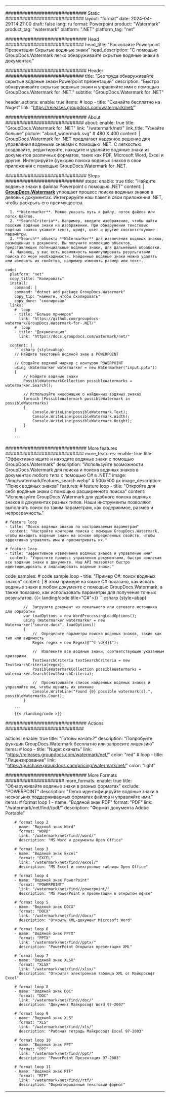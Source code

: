 
---
############################# Static ############################
layout: "format"
date:  2024-04-29T14:27:00
draft: false
lang: ru
format: Powerpoint
product: "Watermark"
product_tag: "watermark"
platform: ".NET"
platform_tag: "net"

############################# Head ############################
head_title: "Раскопайте Powerpoint Презентации Скрытые водяные знаки"
head_description: "С помощью GroupDocs.Watermark легко обнаруживайте скрытые водяные знаки в документах."

############################# Header ############################
title: "Без труда обнаруживайте скрытые водяные знаки Powerpoint презентаций" 
description: "Быстро обнаруживайте скрытые водяные знаки и управляйте ими с помощью GroupDocs.Watermark for .NET."
subtitle: "GroupDocs.Watermark for .NET" 

header_actions:
  enable: true
  items:
    #  loop
    - title: "Скачайте бесплатно на Nuget"
      link: "https://releases.groupdocs.com/watermark/net/"
      
############################# About ############################
about:
    enable: true
    title: "GroupDocs.Watermark for .NET"
    link: "/watermark/net/"
    link_title: "Узнайте больше"
    picture: "about_watermark.svg" # 480 X 400
    content: |
       GroupDocs.Watermark for .NET предлагает надежное решение для управления водяными знаками с помощью .NET. С легкостью создавайте, редактируйте, находите и удаляйте водяные знаки из документов различных форматов, таких как PDF, Microsoft Word, Excel и другие. Интегрируйте функцию поиска водяных знаков в свои приложения с помощью GroupDocs.Watermark for .NET.

############################# Steps ############################
steps:
    enable: true
    title: "Найдите водяные знаки в файлах Powerpoint с помощью .NET"
    content: |
      **[GroupDocs.Watermark](https://products.groupdocs.com/watermark/net/)** упрощает процесс поиска водяных знаков в деловых документах. Интегрируйте наш пакет в свои приложения .NET, чтобы раскрыть его преимущества.
      
      1. **Watermarker**. Можно указать путь к файлу, поток файлов или поток байтов.
      2. **SearchCriteria**. Например, введите изображение, чтобы найти похожие водяные знаки на изображении. При обнаружении текстовых водяных знаков укажите текст, шрифт, цвет и другие соответствующие параметры.
      3. **Search** объекта **Watermarker** для извлечения водяных знаков, размещенных в документе. Вы получите коллекцию объектов, представляющих потенциальные водяные знаки, для дальнейшей обработки.
      4. Наконец, у вас есть возможность манипулировать результатами поиска по мере необходимости. Найденные водяные знаки можно удалять или изменять их свойства, например изменять размер или текст.
   
    code:
      platform: "net"
      copy_title: "Копировать"
      install:
        command: |
        command: "dotnet add package GroupDocs.Watermark"
        copy_tip: "нажмите, чтобы скопировать"
        copy_done: "скопировал"
      links:
        #  loop
        - title: "Больше примеров"
          link: "https://github.com/groupdocs-watermark/GroupDocs.Watermark-for-.NET/"
        #  loop
        - title: "Документация"
          link: "https://docs.groupdocs.com/watermark/net/"
          
      content: |
        ```csharp {style=abap}
        // Найдите текстовый водяной знак в POWERPOINT

        // Создайте водяной маркер с контуром POWERPOINT
        using (Watermarker watermarker = new Watermarker("input.pptx"))
        {
            // Найдите водяные знаки
            PossibleWatermarkCollection possibleWatermarks = watermarker.Search();

            // Используйте информацию о найденных водяных знаках
            foreach (PossibleWatermark possibleWatermark in possibleWatermarks)
            {
                Console.WriteLine(possibleWatermark.Text);
                Console.WriteLine(possibleWatermark.Width);
                Console.WriteLine(possibleWatermark.Height);
            }
        }
        
        ```            

############################# More features ############################
more_features:
  enable: true
  title: "Эффективно ищите и находите водяные знаки с помощью GroupDocs.Watermark"
  description: "Используйте возможности GroupDocs.Watermark для поиска и поиска водяных знаков в документах любого типа с помощью C# в .NET."
  image: "/img/watermark/features_search.webp" # 500x500 px
  image_description: "Поиск водяных знаков"
  features:
    # feature loop
    - title: "Откройте для себя водяные знаки с помощью расширенного поиска"
      content: "Используйте GroupDocs.Watermark для удобного поиска водяных знаков в документах разных типов. Наши инструменты позволяют выполнять поиск по таким параметрам, как содержимое, размер и непрозрачность."

    # feature loop
    - title: "Поиск водяных знаков по настраиваемым параметрам"
      content: "Настройте критерии поиска с помощью GroupDocs.Watermark, чтобы находить водяные знаки на основе определенных свойств, чтобы эффективно управлять ими и просматривать их."

    # feature loop
    - title: "Эффективное извлечение водяных знаков и управление ими"
      content: "Упростите процесс управления документами, быстро извлекая все водяные знаки в документе. Наш API позволяет быстро идентифицировать и анализировать водяные знаки."
      
  code_samples:
    # code sample loop
    - title: "Пример C#: поиск водяных знаков"
      content: |
        В этом примере на языке C# показано, как искать водяные знаки в любом документе с помощью GroupDocs.Watermark, а также показано, как использовать параметры для получения точных результатов.
        {{< landing/code title="C#">}}
        ```csharp {style=abap}
        
            //  Загрузите документ из локального или сетевого источника для обработки
            var loadOptions = new WordProcessingLoadOptions();
            using (Watermarker watermarker = new Watermarker("source.docx", loadOptions))
            {
                //  Определите параметры поиска водяных знаков, такие как тип или видимость
                Regex regex = new Regex(@"^© \d{4}$");

                //  Извлеките все водяные знаки, соответствующие указанным критериям
                TextSearchCriteria textSearchCriteria = new TextSearchCriteria(regex);
                PossibleWatermarkCollection possibleWatermarks = watermarker.Search(textSearchCriteria);

                //  Просматривайте список найденных водяных знаков и управляйте им, чтобы оценить их влияние
                Console.WriteLine("Found {0} possible watermark(s).", possibleWatermarks.Count);
            }

        ```
        {{< /landing/code >}}


############################# Actions ############################

actions:
  enable: true
  title: "Готовы начать?"
  description: "Попробуйте функции GroupDocs.Watermark бесплатно или запросите лицензию"
  items:
    #  loop
    - title: "Nuget скачать"
      link: "https://releases.groupdocs.com/watermark/net/"
      color: "red"
        #  loop
    - title: "Лицензирование"
      link: "https://purchase.groupdocs.com/pricing/watermark/net/"
      color: "light"


############################# More Formats #####################
more_formats:
    enable: true
    title: "Обнаруживайте водяные знаки в разных форматах"
    exclude: "POWERPOINT"
    description: "Легко идентифицируйте водяные знаки в нескольких поддерживаемых форматах файлов и управляйте ими."
    items: 
        # format loop 1
        - name: "Водяной знак PDF"
          format: "PDF"
          link: "/watermark/net/find//pdf/"
          description: "Формат документа Adobe Portable"

        # format loop 2
        - name: "Водяной знак Word"
          format: "WORD"
          link: "/watermark/net/find//word/"
          description: "MS Word и документы Open Office"
          
        # format loop 3
        - name: "Водяной знак Excel"
          format: "EXCEL"
          link: "/watermark/net/find//excel/"
          description: "MS Excel и электронные таблицы Open Office"

        # format loop 4
        - name: "Водяной знак PowerPoint"
          format: "POWERPOINT"
          link: "/watermark/net/find//powerpoint/"
          description: "MS PowerPoint и презентации в открытом офисе"

        # format loop 5
        - name: "Водяной знак DOCX"
          format: "DOCX"
          link: "/watermark/net/find//docx/"
          description: "Открыть XML-документ Microsoft Word"
          
        # format loop 6
        - name: "Водяной знак PPTX"
          format: "PPTX"
          link: "/watermark/net/find//pptx/"
          description: "PowerPoint Открытая презентация XML"
          
        # format loop 7
        - name: "Водяной знак XLSX"
          format: "XLSX"
          link: "/watermark/net/find//xlsx/"
          description: "Открытая электронная таблица XML от Майкрософт Excel"

        # format loop 8
        - name: "Водяной знак DOC"
          format: "DOC"
          link: "/watermark/net/find//doc/"
          description: "Документ Майкрософт Word 97—2007"

        # format loop 9
        - name: "Водяной знак XLS"
          format: "XLS"
          link: "/watermark/net/find//xls/"
          description: "Рабочая тетрадь Майкрософт Excel 97-2003"

        # format loop 10
        - name: "Водяной знак PPT"
          format: "PPT"
          link: "/watermark/net/find//ppt/"
          description: "PowerPoint Презентация 97-2003"

        # format loop 11
        - name: "Водяной знак RTF"
          format: "RTF"
          link: "/watermark/net/find//rtf/"
          description: "Форматированный текстовый формат"

---